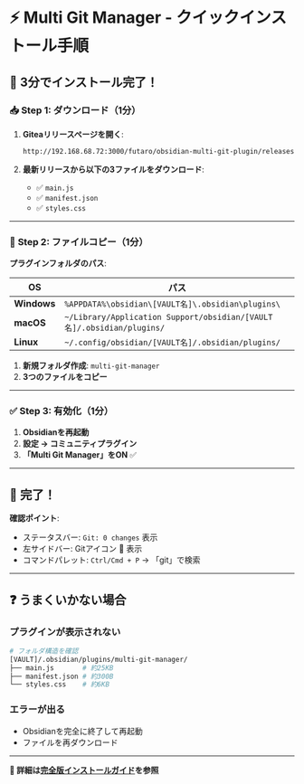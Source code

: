 # ⚡ Multi Git Manager - クイックインストール手順

## 🎯 3分でインストール完了！

### 📥 **Step 1: ダウンロード（1分）**

1. **Giteaリリースページを開く**:
   ```
   http://192.168.68.72:3000/futaro/obsidian-multi-git-plugin/releases
   ```

2. **最新リリースから以下の3ファイルをダウンロード**:
   - ✅ `main.js`
   - ✅ `manifest.json` 
   - ✅ `styles.css`

---

### 📁 **Step 2: ファイルコピー（1分）**

**プラグインフォルダのパス**:

| OS | パス |
|----|------|
| **Windows** | `%APPDATA%\obsidian\[VAULT名]\.obsidian\plugins\` |
| **macOS** | `~/Library/Application Support/obsidian/[VAULT名]/.obsidian/plugins/` |
| **Linux** | `~/.config/obsidian/[VAULT名]/.obsidian/plugins/` |

1. **新規フォルダ作成**: `multi-git-manager`
2. **3つのファイルをコピー**

---

### ✅ **Step 3: 有効化（1分）**

1. **Obsidianを再起動**
2. **設定 → コミュニティプラグイン**
3. **「Multi Git Manager」をON** ✅

---

## 🎉 **完了！**

**確認ポイント**:
- ステータスバー: `Git: 0 changes` 表示
- 左サイドバー: Gitアイコン 🌳 表示
- コマンドパレット: `Ctrl/Cmd + P` → 「git」で検索

---

## ❓ **うまくいかない場合**

### プラグインが表示されない
```bash
# フォルダ構造を確認
[VAULT]/.obsidian/plugins/multi-git-manager/
├── main.js       # 約25KB
├── manifest.json # 約300B
└── styles.css    # 約6KB
```

### エラーが出る
- Obsidianを完全に終了して再起動
- ファイルを再ダウンロード

---

**📝 詳細は[完全版インストールガイド](./Giteaベータテスター向けインストールガイド.md)を参照**